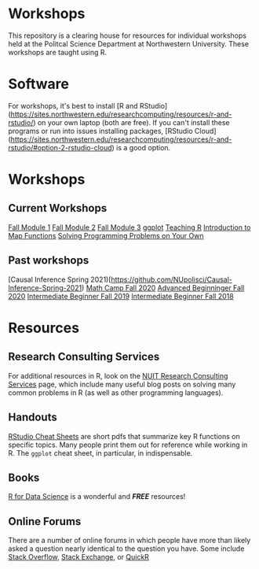 # Workshops
This repository is a clearing house for resources for individual workshops held at the Politcal Science Department at Northwestern University. These workshops are taught using R. 

# Software
For workshops, it's best to install [R and RStudio] (https://sites.northwestern.edu/researchcomputing/resources/r-and-rstudio/) on your own laptop (both are free). If you can't install these programs or run into issues installing packages, [RStudio Cloud] (https://sites.northwestern.edu/researchcomputing/resources/r-and-rstudio/#option-2-rstudio-cloud) is a good option. 

# Workshops 

## Current Workshops 
[Fall Module 1](https://github.com/NUpolisci/Fall-Module-1)
[Fall Module 2](https://github.com/NUpolisci/Fall-Module-2)
[Fall Module 3](https://github.com/NUpolisci/Fall-Module-3)
[ggplot](https://github.com/NUpolisci/ggplot-workshop)
[Teaching R](https://github.com/NUpolisci/2021-teaching-r-workshop)
[Introduction to Map Functions](https://github.com/NUpolisci/Introduction-to-Map-Functions-in-R)
[Solving Programming Problems on Your Own](https://github.com/NUpolisci/Solving-programming-problems-in-R-on-your-own)

## Past workshops
[Causal Inference Spring 2021)[https://github.com/NUpolisci/Causal-Inference-Spring-2021)
[Math Camp Fall 2020](https://github.com/NUpolisci/pols-math-camp-2020)
[Advanced Beginninger Fall 2020](https://github.com/NUpolisci/Advanced-Beginner-R-Fall-2020)
[Intermediate Beginner Fall 2019](https://github.com/NUpolisci/Intermediate-Beginner-R-Fall-2019)
[Intermediate Beginner Fall 2018](https://github.com/NUpolisci/Intermediate-Beginner-R-Fall-2018)

# Resources 
## Research Consulting Services
For additional resources in R, look on the [NUIT Research Consulting Services](https://sites.northwestern.edu/researchcomputing/) page, which include many useful blog posts on solving many common problems in R (as well as other programming languages).

## Handouts
[RStudio Cheat Sheets](https://www.rstudio.com/resources/cheatsheets/) are short pdfs that summarize key R functions on specific topics. Many people print them out for reference while working in R. The `ggplot` cheat sheet, in particular, in indispensable.

## Books 
[R for Data Science](https://r4ds.had.co.nz/) is a wonderful and ***FREE*** resources!

## Online Forums 
There are a number of online forums in which people have more than likely asked a question nearly identical to the question you have. Some include [Stack Overflow](https://stackoverflow.com/), [Stack Exchange](https://stackexchange.com/), or [QuickR](https://www.statmethods.net/)
